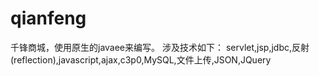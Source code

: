 # qianfeng
千锋商城，使用原生的javaee来编写。
涉及技术如下：
servlet,jsp,jdbc,反射(reflection),javascript,ajax,c3p0,MySQL,文件上传,JSON,JQuery
